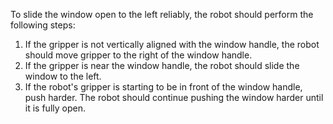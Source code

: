 To slide the window open to the left reliably, the robot should perform the following steps:
1. If the gripper is not vertically aligned with the window handle, the robot should move gripper to the right of the window handle.
2. If the gripper is near the window handle, the robot should slide the window to the left.
3. If the robot's gripper is starting to be in front of the window handle, push harder. The robot should continue pushing the window harder until it is fully open.